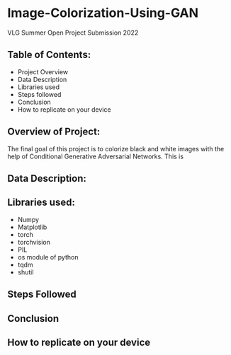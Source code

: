 # Image-Colorization-Using-GAN
VLG Summer Open Project Submission 2022

## Table of Contents: 
* Project Overview
* Data Description 
* Libraries used
* Steps followed
* Conclusion
* How to replicate on your device

## Overview of Project:
The final goal of this project is to colorize black and white images with the help of Conditional Generative Adversarial Networks. This is

## Data Description:   

## Libraries used:
* Numpy
* Matplotlib
* torch
* torchvision<br>
* PIL
* os module of python
* tqdm
* shutil

## Steps Followed

## Conclusion

## How to replicate on your device
